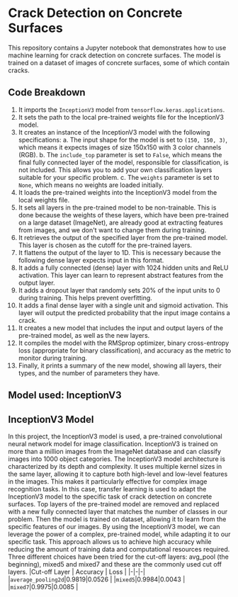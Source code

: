 # Crack Detection on Concrete Surfaces

This repository contains a Jupyter notebook that demonstrates how to use machine learning for crack detection on concrete surfaces. The model is trained on a dataset of images of concrete surfaces, some of which contain cracks.

## Code Breakdown
1. 	It imports the `InceptionV3` model from `tensorflow.keras.applications`.
2.	It sets the path to the local pre-trained weights file for the InceptionV3 model.
3.	It creates an instance of the InceptionV3 model with the following specifications:
  a.	The input shape for the model is set to `(150, 150, 3)`, which means it expects images of size 150x150 with 3 color channels (RGB).
  b.	The `include_top` parameter is set to `False`, which means the final fully connected layer of the model, responsible for classification, is not included. This allows you to add your own classification layers suitable for your specific problem.
  c.	The `weights` parameter is set to `None`, which means no weights are loaded initially.
4.	It loads the pre-trained weights into the InceptionV3 model from the local weights file.
5.	It sets all layers in the pre-trained model to be non-trainable. This is done because the weights of these layers, which have been pre-trained on a large dataset (ImageNet), are already good at extracting features from images, and we don't want to change them during training.
6.	It retrieves the output of the specified layer from the pre-trained model. This layer is chosen as the cutoff for the pre-trained layers.
7.	It flattens the output of the layer to 1D. This is necessary because the following dense layer expects input in this format.
8.	It adds a fully connected (dense) layer with 1024 hidden units and ReLU activation. This layer can learn to represent abstract features from the output layer.
9.	It adds a dropout layer that randomly sets 20% of the input units to 0 during training. This helps prevent overfitting.
10.	It adds a final dense layer with a single unit and sigmoid activation. This layer will output the predicted probability that the input image contains a crack.
11.	It creates a new model that includes the input and output layers of the pre-trained model, as well as the new layers.
12.	It compiles the model with the RMSprop optimizer, binary cross-entropy loss (appropriate for binary classification), and accuracy as the metric to monitor during training.
13.	Finally, it prints a summary of the new model, showing all layers, their types, and the number of parameters they have.

## Model used: InceptionV3
## InceptionV3 Model

In this project, the InceptionV3 model is used, a pre-trained convolutional neural network model for image classification. InceptionV3 is trained on more than a million images from the ImageNet database and can classify images into 1000 object categories. 
The InceptionV3 model architecture is characterized by its depth and complexity. It uses multiple kernel sizes in the same layer, allowing it to capture both high-level and low-level features in the images. This makes it particularly effective for complex image recognition tasks.
In this case, transfer learning is used to adapt the InceptionV3 model to the specific task of crack detection on concrete surfaces. Top layers of the pre-trained model are removed and replaced with a new fully connected layer that matches the number of classes in our problem. Then the model is trained on dataset, allowing it to learn from the specific features of our images.
By using the InceptionV3 model, we can leverage the power of a complex, pre-trained model, while adapting it to our specific task. This approach allows us to achieve high accuracy while reducing the amount of training data and computational resources required.
Three different choices have been tried for the cut-off layers: avg_pool (the beginning), mixed5 and mixed7 and these are the commonly used cut off layers.
|Cut-off Layer | Accuracy | Loss |
|-|-|-|
|`average_pooling2d`|0.9819|0.0526 |
|`mixed5`|0.9984|0.0043 |
|`mixed7`|0.9975|0.0085 |

